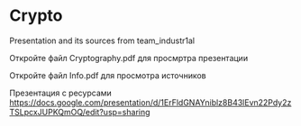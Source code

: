 # Crypto
Presentation and its sources from team_industr1al

Откройте файл Cryptography.pdf для просмртра презентации

Откройте файл Info.pdf для просмотра источников

Презентация с ресурсами
https://docs.google.com/presentation/d/1ErFldGNAYniblz8B43lEvn22Pdy2zTSLpcxJUPKQmOQ/edit?usp=sharing
